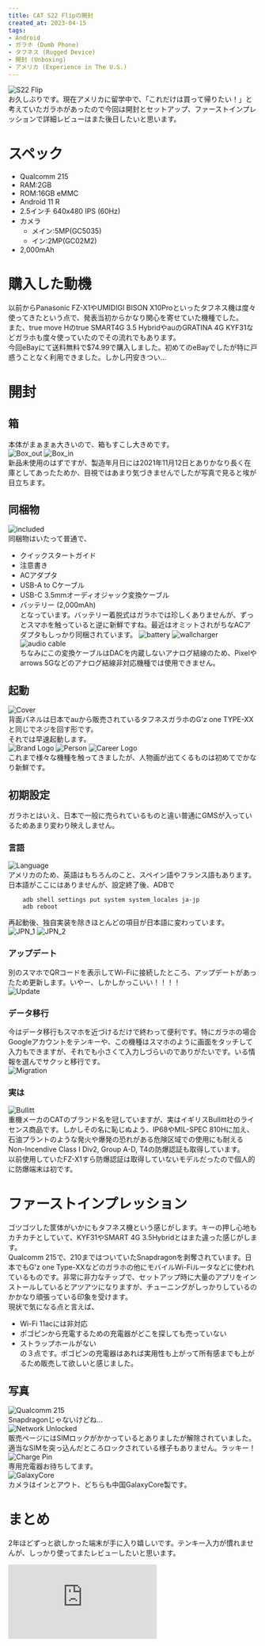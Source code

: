 ```yaml
---
title: CAT S22 Flipの開封
created_at: 2023-04-15
tags:
- Android
- ガラホ (Dumb Phone)
- タフネス (Rugged Device)
- 開封 (Unboxing)
- アメリカ (Experience in The U.S.)
---
```

![S22 Flip](https://i.imgur.com/uZvJMlE.jpg)<br>
お久しぶりです。現在アメリカに留学中で、「これだけは買って帰りたい！」と考えていたガラホがあったので今回は開封とセットアップ、ファーストインプレッションで詳細レビューはまた後日したいと思います。

# スペック
 - Qualcomm 215
 - RAM:2GB
 - ROM:16GB eMMC
 - Android 11 R
 - 2.5インチ 640x480 IPS (60Hz)
 - カメラ
   - メイン:5MP(GC5035)
   - イン:2MP(GC02M2)
 - 2,000mAh

# 購入した動機
以前からPanasonic FZ-X1やUMIDIGI BISON X10Proといったタフネス機は度々使ってきたという点で、発表当初からかなり関心を寄せていた機種でした。<br>
また、true move Hのtrue SMART4G 3.5 HybridやauのGRATINA 4G KYF31などガラホも度々使っていたのでその流れでもあります。<br>
今回eBayにて送料無料で$74.99で購入しました。初めてのeBayでしたが特に戸惑うことなく利用できました。しかし円安きつい...

# 開封
## 箱
本体がまぁまぁ大きいので、箱もすこし大きめです。<br>
![Box_out](https://i.imgur.com/CZuL852.jpg)
![Box_in](https://i.imgur.com/J7OqHLB.jpg)<br>
新品未使用のはずですが、製造年月日には2021年11月12日とありかなり長く在庫としてあったためか、目視ではあまり気づきませんでしたが写真で見ると埃が目立ちます。
## 同梱物
![included](https://i.imgur.com/sETk3sl.jpg)<br>
同梱物はいたって普通で、<br>
- クイックスタートガイド
- 注意書き
- ACアダプタ
- USB-A to Cケーブル
- USB-C 3.5mmオーディオジャック変換ケーブル
- バッテリー (2,000mAh) <br>
となっています。バッテリー着脱式はガラホでは珍しくありませんが、ずっとスマホを触っていると逆に新鮮ですね。最近はオミットされがちなACアダプタもしっかり同梱されています。
![battery](https://i.imgur.com/24uDiNC.jpg)
![wallcharger](https://i.imgur.com/GczB0dV.jpg)
![audio cable](https://i.imgur.com/IqQTICP.png)<br>
ちなみにこの変換ケーブルはDACを内蔵しないアナログ結線のため、Pixelやarrows 5Gなどのアナログ結線非対応機種では使用できません。
## 起動
![Cover](https://i.imgur.com/jwMcmHW.jpg)<br>
背面パネルは日本でauから販売されているタフネスガラホのG'z one TYPE-XXと同じでネジを回す形です。<br>
それでは早速起動します。<br>
![Brand Logo](https://i.imgur.com/vRgy1lL.jpg)
![Person](https://i.imgur.com/K6QnFBB.jpg)
![Career Logo](https://i.imgur.com/PBbwqaV.jpg)<br>
これまで様々な機種を触ってきましたが、人物画が出てくるものは初めてでかなり新鮮です。
## 初期設定
ガラホとはいえ、日本で一般に売られているものと違い普通にGMSが入っているためあまり変わり映えしません。<br>
### 言語
![Language](https://i.imgur.com/kIMiatK.jpg)<br>
アメリカのため、英語はもちろんのこと、スペイン語やフランス語もあります。日本語がここにはありませんが、設定終了後、ADBで<br>
```
    adb shell settings put system system_locales ja-jp
    adb reboot
```
再起動後、独自実装を除きほとんどの項目が日本語に変わっています。<br>
![JPN_1](https://i.imgur.com/xkfVYa9.png)
![JPN_2](https://i.imgur.com/ut8KHBR.png)<br>
### アップデート
別のスマホでQRコードを表示してWi-Fiに接続したところ、アップデートがあったため更新します。いやー、しかしかっこいい！！！！<br>
![Update](https://i.imgur.com/LhgP982.jpg)<br>

### データ移行
今はデータ移行もスマホを近づけるだけで終わって便利です。特にガラホの場合Googleアカウントをテンキーや、この機種はスマホのように画面をタッチして入力もできますが、それでも小さくて入力しづらいのでありがたいです。いる情報を選んでサクッと移行です。<br>
![Migration](https://i.imgur.com/kultKdQ.jpg)
### 実は
![Bullitt](https://i.imgur.com/MAajszs.jpg)<br>
重機メーカのCATのブランド名を冠していますが、実はイギリスBullitt社のライセンス商品です。しかしその名に恥じぬよう、IP68やMIL-SPEC 810Hに加え、石油プラントのような発火や爆発の恐れがある危険区域での使用にも耐えるNon-Incendive Class I Div2, Group A-D, T4の防爆認証も取得しています。<br>
以前使用していたFZ-X1すら防爆認証は取得していないモデルだったので個人的に防爆端末は初です。

# ファーストインプレッション
ゴツゴツした筐体がいかにもタフネス機という感じがします。キーの押し心地もカチカチとしていて、KYF31やSMART 4G 3.5Hybridとはまた違った感じがします。<br>
Qualcomm 215で、210まではついていたSnapdragonを剥奪されています。日本でもG'z one Type-XXなどのガラホの他にモバイルWi-Fiルータなどに使われているものです。非常に非力なチップで、セットアップ時に大量のアプリをインストールしているとアツアツになりますが、チューニングがしっかりしているのかかなり頑張っている印象を受けます。<br>
現状で気になる点と言えば、<br>
- Wi-Fi 11acには非対応
- ポゴピンから充電するための充電器がどこを探しても売っていない
- ストラップホールがない<br>
の３点です。ポゴピンの充電器はあれば実用性も上がって所有感までも上がるため販売して欲しいと感じました。<br>
## 写真
![Qualcomm 215](https://i.imgur.com/3M3v7hZ.png)<br>
Snapdragonじゃないけどね...<br>
![Network Unlocked](https://i.imgur.com/dArir1K.png)<br>
販売ページにはSIMロックがかかっているとありましたが解除されていました。適当なSIMを突っ込んだところロックされている様子もありません。ラッキー！<br>
![Charge Pin](https://i.imgur.com/kSfJT77.jpg)<br>
専用充電器お待ちしてます。<br>
![GalaxyCore](https://i.imgur.com/rj5Xmf7.png)<br>
カメラはインとアウト、どちらも中国GalaxyCore製です。<br>

# まとめ
2年ほどずっと欲しかった端末が手に入り嬉しいです。テンキー入力が慣れませんが、しっかり使ってまたレビューしたいと思います。<br>
<iframe src="https://www.youtube.com/embed/jGCiLYh99Fo" title="YouTube video player" frameborder="0" allow="accelerometer; autoplay; clipboard-write; encrypted-media; gyroscope; picture-in-picture; web-share" allowfullscreen></iframe>